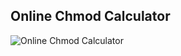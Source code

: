 


## Online Chmod Calculator
![Online Chmod Calculator](https://dev-to-uploads.s3.amazonaws.com/uploads/articles/69d5gasqxiij1nhfwdlj.png)
